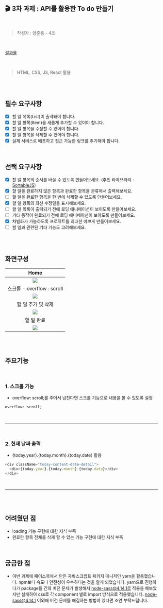 ## 🎬 3차 과제 : API를 활용한 To do 만들기
<br>

> 작성자 : 양준용 - 4조  

<br>

[결과물](https://kdt5-yangjunyong-todolist.netlify.app/)  

<br>

> HTML, CSS, JS, React 활용

<br><br>


## 필수 요구사항

- [x] 할 일 목록(List)이 출력돼야 합니다.
- [x] 할 일 항목(Item)을 새롭게 추가할 수 있어야 합니다.
- [x] 할 일 항목을 수정할 수 있어야 합니다.
- [x] 할 일 항목을 삭제할 수 있어야 합니다.
- [x] 실제 서비스로 배포하고 접근 가능한 링크를 추가해야 합니다.

<br>

## 선택 요구사항

- [x] 할 일 항목의 순서를 바꿀 수 있도록 만들어보세요. (추천 라이브러리 - [SortableJS](http://sortablejs.github.io/Sortable/))
- [x] 할 일을 완료하지 않은 항목과 완료한 항목을 분류해서 출력해보세요.
- [ ] 할 일을 완료한 항목을 한 번에 삭제할 수 있도록 만들어보세요.
- [x] 할 일 항목의 최신 수정일을 표시해보세요.
- [ ] 할 일 목록이 출력되기 전에 로딩 애니메이션이 보이도록 만들어보세요.
- [ ] 기타 동작이 완료되기 전에 로딩 애니메이션이 보이도록 만들어보세요.
- [x] 차별화가 가능하도록 프로젝트를 최대한 예쁘게 만들어보세요.
- [ ] 할 일과 관련된 기타 기능도 고려해보세요.

<br><br>

## 화면구성
|Home|
|:--:|
|![](https://github.com/azure0929/todo-list/assets/128226527/e13d7ab2-a509-428d-b3e6-b17944a932e8)|
|스크롤 - overflow : scroll|
|![](https://github.com/azure0929/todo-list/assets/128226527/38d1ad26-2b70-4efe-8a4d-32a3746368a2)|
|할 일 추가 및 삭제|
|![](https://github.com/azure0929/todo-list/assets/128226527/71ed66bd-a99a-42b8-84c9-f262e4c498d3)|
|할 일 완료|
|![](https://github.com/azure0929/todo-list/assets/128226527/3b098ae4-aee9-4c43-b0c0-db029e4c3635)|

<br><br>

## 주요기능
<br>

### 1. 스크롤 기능  

- overflow: scroll;를 주어서 넘친다면 스크롤 기능으로 내용을 볼 수 있도록 설정

```css
overflow: scroll;
```
<br>

---

<br>

### 2. 현재 날짜 출력  

- {today.year}.{today.month}.{today.date} 활용

```js
<div className="today-content-date-detail">
  <div>{today.year}.{today.month}.{today.date}</div> 
</div>
```

<br>

---

<br><br>

## 어려웠던 점 
- loading 기능 구현에 대한 지식 부족
- 완료한 항목 전체를 삭제 할 수 있는 기능 구현에 대한 지식 부족

<br>

## 궁금한 점 
- 이번 과제에 페이스북에서 만든 자바스크립트 패키지 매니저인 yarn을 활용했습니다. npm보다 속도나 안전성이 우수하다는 것을 알게 되었습니다. yarn으로 진행하다가 package들 간의 버전 문제가 발생해서 node-sass@4.14.1로 적용을 해보았지만 실패하여 css로 각 component 별로 import 방식으로 적용했습니다. node-sass@4.14.1 이외에 버전 문제를 해결하는 방법이 있다면 조언 부탁드립니다.